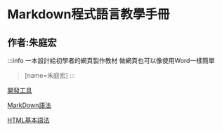 # Markdown程式語言教學手冊

## 作者:朱庭宏

:::info
一本設計給初學者的網頁製作教材
做網頁也可以像使用Word一樣簡單
> [name=朱庭宏]
:::

[開發工具](開發工具.md)

[MarkDown語法](MarkDown語法.md)

[HTML基本語法](HTML基本語法.md)

